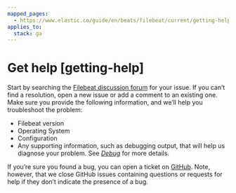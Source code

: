 ```yaml
---
mapped_pages:
  - https://www.elastic.co/guide/en/beats/filebeat/current/getting-help.html
applies_to:
  stack: ga
---
```


# Get help [getting-help]

Start by searching the [Filebeat discussion forum](https://discuss.elastic.co/c/beats/filebeat) for your issue. If you can’t find a resolution, open a new issue or add a comment to an existing one. Make sure you provide the following information, and we’ll help you troubleshoot the problem:

* Filebeat version
* Operating System
* Configuration
* Any supporting information, such as debugging output, that will help us diagnose your problem. See [*Debug*](/reference/filebeat/enable-filebeat-debugging.md) for more details.

If you’re sure you found a bug, you can open a ticket on [GitHub](https://github.com/elastic/beats/issues?state=open). Note, however, that we close GitHub issues containing questions or requests for help if they don’t indicate the presence of a bug.

